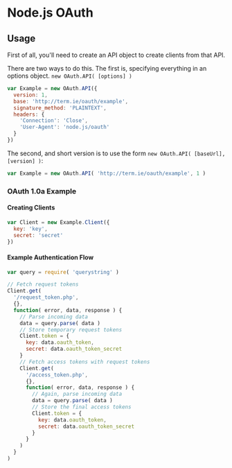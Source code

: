 # Node.js OAuth

## Usage

First of all, you'll need to create an API object
to create clients from that API.

There are two ways to do this.
The first is, specifying everything in an options
object. `new OAuth.API( [options] )`

```javascript
var Example = new OAuth.API({
  version: 1,
  base: 'http://term.ie/oauth/example',
  signature_method: 'PLAINTEXT',
  headers: {
    'Connection': 'Close',
    'User-Agent': 'node.js/oauth'
  }
})
```

The second, and short version is to use the form
`new OAuth.API( [baseUrl], [version] )`:

```javascript
var Example = new OAuth.API( 'http://term.ie/oauth/example', 1 )
```

### OAuth 1.0a Example

#### Creating Clients

```javascript
var Client = new Example.Client({
  key: 'key',
  secret: 'secret'
})
```

#### Example Authentication Flow

```javascript
var query = require( 'querystring' )

// Fetch request tokens
Client.get(
  '/request_token.php',
  {},
  function( error, data, response ) {
    // Parse incoming data
    data = query.parse( data )
    // Store temporary request tokens
    Client.token = {
      key: data.oauth_token,
      secret: data.oauth_token_secret
    }
    // Fetch access tokens with request tokens
    Client.get(
      '/access_token.php',
      {},
      function( error, data, response ) {
        // Again, parse incoming data
        data = query.parse( data )
        // Store the final access tokens
        Client.token = {
          key: data.oauth_token,
          secret: data.oauth_token_secret
        }
      }
    )
  }  
)
```
